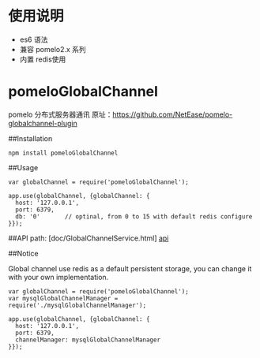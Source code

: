 # 使用说明

- es6 语法
- 兼容 pomelo2.x 系列
- 内置 redis使用

# pomeloGlobalChannel
pomelo 分布式服务器通讯 原址：https://github.com/NetEase/pomelo-globalchannel-plugin

##Installation

```
npm install pomeloGlobalChannel
```

##Usage

```
var globalChannel = require('pomeloGlobalChannel');

app.use(globalChannel, {globalChannel: {
  host: '127.0.0.1',
  port: 6379,
  db: '0'       // optinal, from 0 to 15 with default redis configure
}});

```

##API 
path: [doc/GlobalChannelService.html]
[api](./docs/GlobalChannelService.html)

##Notice

Global channel use redis as a default persistent storage, you can change it with your own implementation.

```
var globalChannel = require('pomeloGlobalChannel');
var mysqlGlobalChannelManager = require('./mysqlGlobalChannelManager');

app.use(globalChannel, {globalChannel: {
  host: '127.0.0.1',
  port: 6379,
  channelManager: mysqlGlobalChannelManager
}});

```
